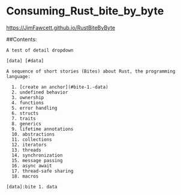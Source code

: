 
  # Consuming_Rust_bite_by_byte<br />

  https://JimFawcett.github.io/RustBiteByByte

  ##Contents:

    A test of detail dropdown

    [data] [#data]
    
    A sequence of short stories (Bites) about Rust, the programming language:
  
      1. [create an anchor](#bite-1.-data)
      2. undefined behavior
      3. ownership
      4. functions
      5. error handling
      6. structs
      7. traits
      8. generics
      9. lifetime annotations
      10. abstractions
      11. collections
      12. iterators
      13. threads
      14. synchronization
      15. message passing
      16. async await
      17. thread-safe sharing
      18. macros

    [data]:bite 1. data
